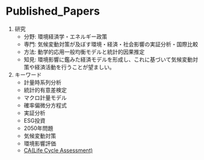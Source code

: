 # Published_Papers
1. 研究
    - 分野: 環境経済学・エネルギー政策
    - 専門: 気候変動対策が及ぼす環境・経済・社会影響の実証分析・国際比較
    - 方法: 動学的応用一般均衡モデルと統計的因果推定
    - 知見: 環境影響に鑑みた経済モデルを形成し、これに基づいて気候変動対策や経済活動を行うことが望ましい。
1. キーワード
    - 計量時系列分析
    - 統計的有意差検定
    - マクロ計量モデル
    - 確率偏微分方程式
    - 実証分析
    - ESG投資
    - 2050年問題
    - 気候変動対策
    - 環境影響評価
    - [CA(Life Cycle Assessment)](https://tenbou.nies.go.jp/science/description/detail.php?id=57)

